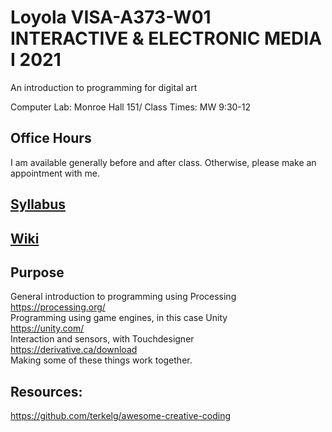 # Loyola VISA-A373-W01 INTERACTIVE & ELECTRONIC MEDIA I 2021
An introduction to programming for digital art

Computer Lab: Monroe Hall 151/
Class Times: MW 9:30-12

## Office Hours
I am available generally before and after class. Otherwise, please make an appointment with me.

## [Syllabus](https://github.com/david-sullivan/LoyolaDigitalArt2021/wiki/Syllabus)

## [Wiki](https://github.com/david-sullivan/LoyolaDigitalArt2021/wiki/Loyola-Interactive-Art-Wiki-Home)

## Purpose
General introduction to programming using Processing\
https://processing.org/  
Programming using game engines, in this case Unity\
https://unity.com/  
Interaction and sensors, with Touchdesigner\
https://derivative.ca/download  
Making some of these things work together.

## Resources:
https://github.com/terkelg/awesome-creative-coding  

